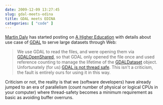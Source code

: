```yaml
---
date: 2009-12-09 13:27:45
slug: gdal-meets-edina
title: GDAL meets EDINA
categories: [ "code" ]
---
```


[Martin Daly](http://blog.lostinspatial.com) has started posting on [A Higher Education](http://blog.lostinspatial.com/2009/12/09/a-higher-education-part-2/) with details about use case of [GDAL](http://www.gdal.org/) to serve large datasets through Web:





> We use GDAL to read the files, and were opening them via [GDALOpenShared](http://www.gdal.org/gdal_8h.html), so that GDAL only opened the file once and used reference counting to manage the lifetime of the [GDALDataset](http://www.gdal.org/classGDALDataset.html) object. Unfortunately (for us) [GDAL is not thread safe](http://trac.osgeo.org/gdal/wiki/FAQMiscellaneous#IstheGDALlibrarythread-safe). This isn't a criticism, the fault is entirely ours for using it in this way.





Criticism or not, the reality is that we (software developers) have already jumped to an era of parallelism (count number of physical or logical CPUs in your computer) where thread-safety becomes a minimum requirement as basic as avoiding buffer overruns.
